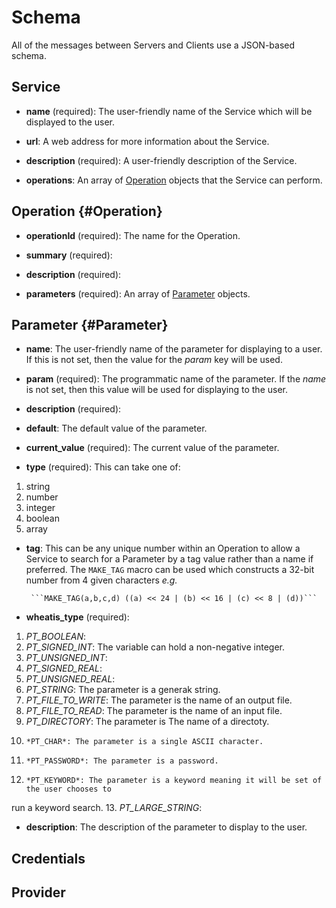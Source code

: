 ﻿# Schema

All of the messages between Servers and Clients use a JSON-based schema.




## Service

* **name** (required):
The user-friendly name of the Service which will be displayed to the user.

* **url**: 
A web address for more information about the Service.

* **description** (required): 
A user-friendly description of the Service.

* **operations**:
An array of [Operation](#Operation) objects that the Service can perform.


## Operation {#Operation}

* **operationId** (required): The name for the Operation.

* **summary** (required):
 
* **description** (required):

* **parameters** (required): An array of [Parameter](#Parameter) objects.


## Parameter {#Parameter}

* **name**:
The user-friendly name of the parameter for displaying to a user. If this is not set, then the value for the *param* key will be used.

* **param** (required): 
The programmatic name of the parameter. If the *name* is not set, then this value will be used for displaying to the user.

* **description** (required): 

* **default**:
The default value of the parameter.

* **current_value** (required):
The current value of the parameter.

* **type**  (required): This can take one of:
 1. string
 2. number
 3. integer
 4. boolean
 5. array
     
     
* **tag**: This can be any unique number
within an Operation to allow a Service to search for a Parameter by a tag value rather than a name if preferred. The
```MAKE_TAG``` macro can be used which constructs a 32-bit number from 4 given characters *e.g.* 

       ```MAKE_TAG(a,b,c,d) ((a) << 24 | (b) << 16 | (c) << 8 | (d))```

* **wheatis_type** (required):
 1. *PT_BOOLEAN*: 
 2. *PT_SIGNED_INT*: The variable can hold a non-negative integer.
 3. *PT_UNSIGNED_INT*:
 4.	*PT_SIGNED_REAL*:
 5.	*PT_UNSIGNED_REAL*:
 6.	*PT_STRING*: The parameter is a generak string.
 7.	*PT_FILE_TO_WRITE*: The parameter is the name of an output file.
 8.	*PT_FILE_TO_READ*: The parameter is the name of an input file.
 9.	 *PT_DIRECTORY*: The parameter is The name of a directoty.
 10.	 *PT_CHAR*: The parameter is a single ASCII character.
 11.	 *PT_PASSWORD*: The parameter is a password.
 12.	 *PT_KEYWORD*: The parameter is a keyword meaning it will be set of the user chooses to
 run a keyword search.
 13. *PT_LARGE_STRING*:

* **description**:
The description of the parameter to display to the user.


## Credentials


## Provider
